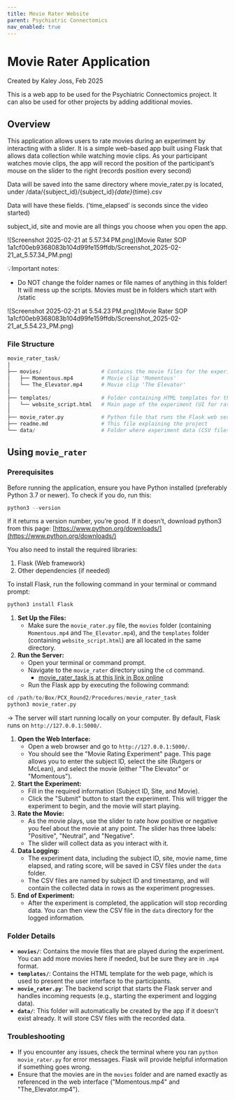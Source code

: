 ```yaml
---
title: Movie Rater Website
parent: Psychiatric Connectomics
nav_enabled: true 
---
```


# Movie Rater Application
Created by Kaley Joss, Feb 2025

This is a web app to be used for the Psychiatric Connectomics project. It can also be used for other projects by adding additional movies. 


## Overview

This application allows users to rate movies during an experiment by interacting with a slider. It is a simple web-based app built using Flask that allows data collection while watching  movie clips. As your participant watches movie clips, the app will record the position of the participant’s mouse on the slider to the right (records position every second)

Data will be saved into the same directory where movie_rater.py is located, under /data/{subject_id}/{subject_id}_{date}_{time}.csv

Data will have these fields. (’time_elapsed’ is seconds since the video started)

subject_id, site and movie are all things you choose when you open the app. 

![Screenshot 2025-02-21 at 5.57.34 PM.png](Movie Rater SOP 1a1cf00eb9368083b104d99fe159ffdb/Screenshot_2025-02-21_at_5.57.34_PM.png)

💡Important notes:
- Do NOT change the folder names or file names of anything in this folder! It will mess up the scripts. Movies must be in folders which start with /static

![Screenshot 2025-02-21 at 5.54.23 PM.png](Movie Rater SOP 1a1cf00eb9368083b104d99fe159ffdb/Screenshot_2025-02-21_at_5.54.23_PM.png)


### File Structure

```python
movie_rater_task/
│
├── movies/                   # Contains the movie files for the experiment
│   ├── Momentous.mp4         # Movie clip 'Momentous'
│   └── The_Elevator.mp4      # Movie clip 'The Elevator'
│
├── templates/                # Folder containing HTML templates for the web page
│   └── website_script.html   # Main page of the experiment (UI for rating)
│
├── movie_rater.py            # Python file that runs the Flask web server
├── readme.md                 # This file explaining the project
└── data/                     # Folder where experiment data (CSV files) will be saved
```

## Using `movie_rater`

### Prerequisites

Before running the application, ensure you have Python installed (preferably Python 3.7 or newer). To check if you do, run this:

```python
python3 --version
```

If it returns a version number, you’re good. If it doesn’t, download python3 from this page: [https://www.python.org/downloads/](https://www.python.org/downloads/) 

You also need to install the required libraries:

1. Flask (Web framework)
2. Other dependencies (if needed)

To install Flask, run the following command in your terminal or command prompt:

```python
python3 install Flask
```

1. **Set Up the Files:**
    - Make sure the `movie_rater.py` file, the `movies` folder (containing `Momentous.mp4` and `The_Elevator.mp4`), and the `templates` folder (containing `website_script.html`) are all located in the same directory.
2. **Run the Server:**
    - Open your terminal or command prompt.
    - Navigate to the `movie_rater` directory using the `cd` command.
        - [movie_rater_task is at this link in Box online](https://rutgers.box.com/s/qs9x036pbjeoaaftg795i6zp7kwf73uk)
    - Run the Flask app by executing the following command:

```python
cd /path/to/Box/PCX_Round2/Procedures/movie_rater_task
python3 movie_rater.py
```

→ The server will start running locally on your computer. By default, Flask runs on `http://127.0.0.1:5000/`.

1. **Open the Web Interface:**
    - Open a web browser and go to `http://127.0.0.1:5000/`.
    - You should see the "Movie Rating Experiment" page. This page allows you to enter the subject ID, select the site (Rutgers or McLean), and select the movie (either "The Elevator" or "Momentous").
2. **Start the Experiment:**
    - Fill in the required information (Subject ID, Site, and Movie).
    - Click the "Submit" button to start the experiment. This will trigger the experiment to begin, and the movie will start playing.
3. **Rate the Movie:**
    - As the movie plays, use the slider to rate how positive or negative you feel about the movie at any point. The slider has three labels: "Positive", "Neutral", and "Negative".
    - The slider will collect data as you interact with it.
4. **Data Logging:**
    - The experiment data, including the subject ID, site, movie name, time elapsed, and rating score, will be saved in CSV files under the `data` folder.
    - The CSV files are named by subject ID and timestamp, and will contain the collected data in rows as the experiment progresses.
5. **End of Experiment:**
    - After the experiment is completed, the application will stop recording data. You can then view the CSV file in the `data` directory for the logged information.

### Folder Details

- **`movies/`**: Contains the movie files that are played during the experiment. You can add more movies here if needed, but be sure they are in `.mp4` format.
- **`templates/`**: Contains the HTML template for the web page, which is used to present the user interface to the participants.
- **`movie_rater.py`**: The backend script that starts the Flask server and handles incoming requests (e.g., starting the experiment and logging data).
- **`data/`**: This folder will automatically be created by the app if it doesn't exist already. It will store CSV files with the recorded data.

### Troubleshooting

- If you encounter any issues, check the terminal where you ran `python movie_rater.py` for error messages. Flask will provide helpful information if something goes wrong.
- Ensure that the movies are in the `movies` folder and are named exactly as referenced in the web interface ("Momentous.mp4" and "The_Elevator.mp4").